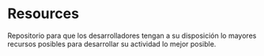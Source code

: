 # Resources
Repositorio para que los desarrolladores tengan a su disposición lo mayores recursos posibles para desarrollar su actividad lo mejor posible.
